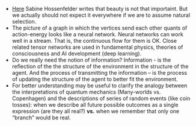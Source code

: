 * [Here](http://www.math.columbia.edu/~woit/wordpress/?p=10314) Sabine Hossenfelder writes that beauty is not that importaint. But we actually should not expect it everywhere if we are to assume natural selection.
* The picture of a graph in which the vertices send each other quants of action-energy looks like a neural network. Neural networks can work well in a stream. That is, the continuous flow for them is OK. Close related tensor networks are used in fundamental physics, theories of consciousness and AI development (deep learning).
* Do we really need the notion of information? Information - is the reflection of the the structure of the environment in the structure of the agent. And the process of transmitting the information – is the process of updating the structure of the agent to better fit the environment.
* For better understanding may be useful to clarify the analogy between the interpretations of quantum mechanics (Many-worlds vs. Copenhagen) and the descriptions of series of random events (like coin tosses): when we describe all future possible outcomes as a single expression (are they all real?) **vs.** when we remember that only one “branch” would be real.
